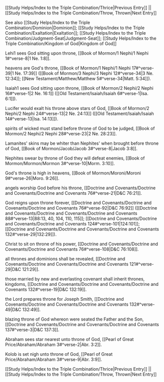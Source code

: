 [[Study Helps/Index to the Triple Combination/Thrice|Previous Entry]]  ||  [[Study Helps/Index to the Triple Combination/Throw, Thrown|Next Entry]]

 See also [[Study Helps/Index to the Triple Combination/Dominion|Dominion]]; [[Study Helps/Index to the Triple Combination/Exaltation|Exaltation]]; [[Study Helps/Index to the Triple Combination/Judgment-Seat|Judgment-Seat]]; [[Study Helps/Index to the Triple Combination/Kingdom of God|Kingdom of God]]

 Lehi1 sees God sitting upon throne, [[Book of Mormon/1 Nephi/1 Nephi 1#^verse-8|1 Ne. 1:8]].

 heavens are God's throne, [[Book of Mormon/1 Nephi/1 Nephi 17#^verse-39|1 Ne. 17:39]] ([[Book of Mormon/3 Nephi/3 Nephi 12#^verse-34|3 Ne. 12:34]]; [[New Testament/Matthew/Matthew 5#^verse-34|Matt. 5:34]]).

 Isaiah1 sees God sitting upon throne, [[Book of Mormon/2 Nephi/2 Nephi 16#^verse-1|2 Ne. 16:1]] ([[Old Testament/Isaiah/Isaiah 6#^verse-1|Isa. 6:1]]).

 Lucifer would exalt his throne above stars of God, [[Book of Mormon/2 Nephi/2 Nephi 24#^verse-13|2 Ne. 24:13]] ([[Old Testament/Isaiah/Isaiah 14#^verse-13|Isa. 14:13]]).

 spirits of wicked must stand before throne of God to be judged, [[Book of Mormon/2 Nephi/2 Nephi 28#^verse-23|2 Ne. 28:23]].

 Lamanites' skins may be whiter than Nephites' when brought before throne of God, [[Book of Mormon/Jacob/Jacob 3#^verse-8|Jacob 3:8]].

 Nephites swear by throne of God they will defeat enemies, [[Book of Mormon/Mormon/Mormon 3#^verse-10|Morm. 3:10]].

 God's throne is high in heavens, [[Book of Mormon/Moroni/Moroni 9#^verse-26|Moro. 9:26]].

 angels worship God before his throne, [[Doctrine and Covenants/Doctrine and Covenants/Doctrine and Covenants 76#^verse-21|D&C 76:21]].

 God reigns upon throne forever, [[Doctrine and Covenants/Doctrine and Covenants/Doctrine and Covenants 76#^verse-92|D&C 76:92]] ([[Doctrine and Covenants/Doctrine and Covenants/Doctrine and Covenants 88#^verse-13|88:13, 40, 104, 110, 115]]; [[Doctrine and Covenants/Doctrine and Covenants/Doctrine and Covenants 124#^verse-101|124:101]]; [[Doctrine and Covenants/Doctrine and Covenants/Doctrine and Covenants 132#^verse-29|132:29]]).

 Christ to sit on throne of his power, [[Doctrine and Covenants/Doctrine and Covenants/Doctrine and Covenants 76#^verse-108|D&C 76:108]].

 all thrones and dominions shall be revealed, [[Doctrine and Covenants/Doctrine and Covenants/Doctrine and Covenants 121#^verse-29|D&C 121:29]].

 those married by new and everlasting covenant shall inherit thrones, kingdoms, [[Doctrine and Covenants/Doctrine and Covenants/Doctrine and Covenants 132#^verse-19|D&C 132:19]].

 the Lord prepares throne for Joseph Smith, [[Doctrine and Covenants/Doctrine and Covenants/Doctrine and Covenants 132#^verse-49|D&C 132:49]].

 blazing throne of God whereon were seated the Father and the Son, [[Doctrine and Covenants/Doctrine and Covenants/Doctrine and Covenants 137#^verse-3|D&C 137:3]].

 Abraham sees star nearest unto throne of God, [[Pearl of Great Price/Abraham/Abraham 3#^verse-2|Abr. 3:2]].

 Kolob is set nigh unto throne of God, [[Pearl of Great Price/Abraham/Abraham 3#^verse-9|Abr. 3:9]].

[[Study Helps/Index to the Triple Combination/Thrice|Previous Entry]]  ||  [[Study Helps/Index to the Triple Combination/Throw, Thrown|Next Entry]]